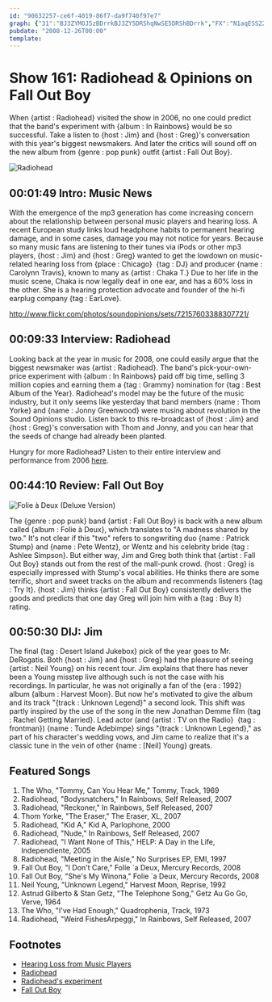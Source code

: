 ```yaml
---
id: "90632257-ce6f-4019-86f7-da9f740f97e7"
graph: {"31":"BJ3ZYMOJ5zBDrrkBJ3ZY5DRShqNwSE5DRShBDrrk","FX":"N1aqESS22z0V8tkN1aqEN1aqEafRxC8mCfOBD1BV","21M":"N1JNYb6Ie5EHvxsb6Ie5BHm1Gdhnxe97qipX6cfdb6Ie5kT2t7","2C6":"5Kypak2OMvQaWc5k2OMv5KypaQaWc55KypafzLmOfzLmOnRQHA4MzclfzLmO"}
pubdate: "2008-12-26T00:00"
template: 
---
```






# Show 161: Radiohead & Opinions on Fall Out Boy

When {artist : Radiohead} visited the show in 2006, no one could predict that the band's experiment with {album : In Rainbows} would be so successful. Take a listen to {host : Jim} and {host : Greg}'s conversation with this year's biggest newsmakers. And later the critics will sound off on the new album from {genre : pop punk} outfit {artist : Fall Out Boy}.

![Radiohead](https://static.soundopinions.org/images/2008/radiohead1.jpg)



## 00:01:49 Intro: Music News

With the emergence of the mp3 generation has come increasing concern about the relationship between personal music players and hearing loss. A recent European study links loud headphone habits to permanent hearing damage, and in some cases, damage you may not notice for years. Because so many music fans are listening to their tunes via iPods or other mp3 players, {host : Jim} and {host : Greg} wanted to get the lowdown on music-related hearing loss from {place : Chicago}  {tag : DJ} and producer {name : Carolynn Travis}, known to many as {artist : Chaka T.} Due to her life in the music scene, Chaka is now legally deaf in one ear, and has a 60% loss in the other. She is a hearing protection advocate and founder of the hi-fi earplug company {tag : EarLove}.

http://www.flickr.com/photos/soundopinions/sets/72157603388307721/



## 00:09:33 Interview: Radiohead

Looking back at the year in music for 2008, one could easily argue that the biggest newsmaker was {artist : Radiohead}. The band's pick-your-own-price experiment with {album : In Rainbows} paid off big time, selling 3 million copies and earning them a {tag : Grammy} nomination for {tag : Best Album of the Year}. Radiohead's model may be the future of the music industry, but it only seems like yesterday that band members {name : Thom Yorke} and {name : Jonny Greenwood} were musing about revolution in the Sound Opinions studio. Listen back to this re-broadcast of {host : Jim} and {host : Greg}'s conversation with Thom and Jonny, and you can hear that the seeds of change had already been planted.

Hungry for more Radiohead? Listen to their entire interview and performance from 2006 [here](/show/30/).



## 00:44:10 Review: Fall Out Boy

![Folie à Deux (Deluxe Version)](https://static.soundopinions.org/assets/161/21M0.jpg)

The {genre : pop punk} band {artist : Fall Out Boy} is back with a new album called {album : Folie à Deux}, which translates to "A madness shared by two." It's not clear if this "two" refers to songwriting duo {name : Patrick Stump} and {name : Pete Wentz}, or Wentz and his celebrity bride {tag : Ashlee Simpson}. But either way, Jim and Greg both think that {artist : Fall Out Boy} stands out from the rest of the mall-punk crowd. {host : Greg} is especially impressed with Stump's vocal abilities. He thinks there are some terrific, short and sweet tracks on the album and recommends listeners {tag : Try It}. {host : Jim} thinks {artist : Fall Out Boy} consistently delivers the goods and predicts that one day Greg will join him with a {tag : Buy It} rating.



## 00:50:30 DIJ: Jim

The final {tag : Desert Island Jukebox} pick of the year goes to Mr. DeRogatis. Both {host : Jim} and {host : Greg} had the pleasure of seeing {artist : Neil Young} on his recent tour. Jim explains that there has never been a Young misstep live although such is not the case with his recordings. In particular, he was not originally a fan of the {era : 1992} album {album : Harvest Moon}. But now he's motivated to give the album and its track "{track : Unknown Legend}" a second look. This shift was partly inspired by the use of the song in the new Jonathan Demme film {tag : Rachel Getting Married}. Lead actor (and {artist : TV on the Radio}  {tag : frontman}) {name : Tunde Adebimpe} sings "{track : Unknown Legend}," as part of his character's wedding vows, and Jim came to realize that it's a classic tune in the vein of other {name : [Neil] Young} greats.



## Featured Songs

1. The Who, "Tommy, Can You Hear Me," Tommy, Track, 1969
2. Radiohead, "Bodysnatchers," In Rainbows, Self Released, 2007
3. Radiohead, "Reckoner," In Rainbows, Self Released, 2007
4. Thom Yorke, "The Eraser," The Eraser, XL, 2007
5. Radiohead, "Kid A," Kid A, Parlophone, 2000
6. Radiohead, "Nude," In Rainbows, Self Released, 2007
7. Radiohead, "I Want None of This," HELP: A Day in the Life, Independiente, 2005
8. Radiohead, "Meeting in the Aisle," No Surprises EP, EMI, 1997
9. Fall Out Boy, "I Don't Care," Folie `a Deux, Mercury Records, 2008
10. Fall Out Boy, "She's My Winona," Folie `a Deux, Mercury Records, 2008
11. Neil Young, "Unknown Legend," Harvest Moon, Reprise, 1992
12. Astrud Gilberto & Stan Getz, "The Telephone Song," Getz Au Go Go, Verve, 1964
13. The Who, "I've Had Enough," Quadrophenia, Track, 1973
14. Radiohead, "Weird FishesArpeggi," In Rainbows, Self Released, 2007



## Footnotes

- [Hearing Loss from Music Players](http://www.nytimes.com/2008/10/13/technology/13noise.html)
- [Radiohead](http://www.radiohead.com/)
- [Radiohead's experiment](http://www.npr.org/blogs/monitormix/2009/11/the_in_rainbows_experiment_did.html)
- [Fall Out Boy](http://falloutboy.com/)